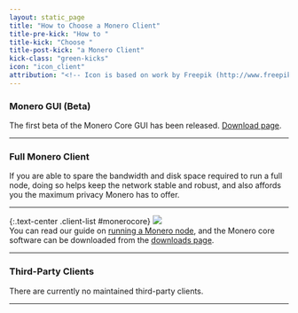 ```yaml
---
layout: static_page
title: "How to Choose a Monero Client"
title-pre-kick: "How to "
title-kick: "Choose "
title-post-kick: "a Monero Client"
kick-class: "green-kicks"
icon: "icon_client"
attribution: "<!-- Icon is based on work by Freepik (http://www.freepik.com) and is licensed under Creative Commons BY 3.0 -->"
---
```


### Monero GUI (Beta)
The first beta of the Monero Core GUI has been released. [Download page](https://getmonero.org/2016/12/22/monero-core-gui-beta-released.html).

---
### Full Monero Client

If you are able to spare the bandwidth and disk space required to run a full node, doing so helps keep the network stable and robust, and also affords you the maximum privacy Monero has to offer.

---

{:.text-center .client-list #monerocore}
[![](//static.getmonero.org/images/logo.svg)](/downloads)  
You can read our guide on [running a Monero node](/getting-started/running), and the Monero core software can be downloaded from the [downloads page](/downloads).

---

### Third-Party Clients

There are currently no maintained third-party clients.

---
